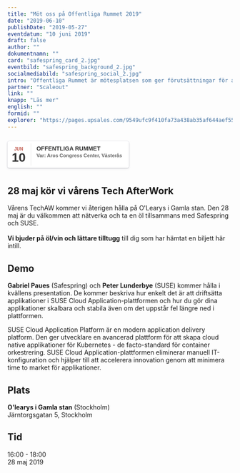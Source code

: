 ```yaml
---
title: "Möt oss på Offentliga Rummet 2019"
date: "2019-06-10"
publishDate: "2019-05-27"
eventdatum: "10 juni 2019"
draft: false
author: ""
dokumentnamn: ""
card: "safespring_card_2.jpg"
eventbild: "safespring_background_2.jpg"
socialmediabild: "safespring_social_2.jpg"
intro: "Offentliga Rummet är mötesplatsen som ger förutsättningar för att vi tillsammans kan skapa en smartare välfärd."
partner: "Scaleout"
link: ""
knapp: "Läs mer"
english: ""
formid: ""
explorer: "https://pages.upsales.com/9549ufc9f410fa73a438ab35af644aef55453?utm_source=safespring&utm_medium=redirect&utm_campaign=techaw"
---
```

<style>
.safespring-event .desc .des,.safespring-event .desc .hed{font-family:Hind,sans-serif;overflow:hidden}.safespring-event{display:inline-block;position:relative;cursor:default;background:#fff;font-family:Hind,sans-serif;font-weight:600;color:#323232!important;font-size:15px;line-height:100%;-webkit-box-shadow:0 0 0 .5px rgba(50,50,93,.17),0 2px 5px 0 rgba(50,50,93,.1),0 1px 1.5px 0 rgba(0,0,0,.07),0 1px 2px 0 rgba(0,0,0,.08),0 0 0 0 transparent!important;-moz-box-shadow:0 0 0 .5px rgba(50,50,93,.17),0 2px 5px 0 rgba(50,50,93,.1),0 1px 1.5px 0 rgba(0,0,0,.07),0 1px 2px 0 rgba(0,0,0,.08),0 0 0 0 transparent!important;box-shadow:0 0 0 .5px rgba(50,50,93,.17),0 2px 5px 0 rgba(50,50,93,.1),0 1px 1.5px 0 rgba(0,0,0,.07),0 1px 2px 0 rgba(0,0,0,.08),0 0 0 0 transparent!important;-webkit-border-radius:4px;border-radius:4px}.safespring-event .date{width:50px;height:60px;float:left;position:relative}.safespring-event .date .bdr1,.safespring-event .date .bdr2{width:1px;height:50px;position:absolute;z-index:100;top:5px}.safespring-event .date .mon{display:block;text-align:center;padding:12px 0 0;font-size:10px;color:#bf5549;font-weight:700;line-height:110%;text-transform:uppercase}.safespring-event .date .day{display:block;text-align:center;padding:0 0 8px;font-size:28px;font-weight:700;color:#333;line-height:100%}.safespring-event .date .bdr1{background:#eaeaea;right:-3px}.safespring-event .date .bdr2{background:#fff;right:-4px}.safespring-event .desc{height:60px;float:left;position:relative;padding:0 15px 0 0}.safespring-event .desc p{margin:0;display:block;text-align:left;padding:10px 0 0 15px;font-size:11px;color:#666;line-height:130%}.safespring-event .desc .hed{height:15px;display:block;margin-bottom:0;font-size:13px;line-height:110%;color:#333;text-transform:uppercase}.safespring-event .desc .des{height:28px;display:block}.safespring-event-selected{background-color:#f4f4f4}.addeventatc .alarm_reminder,.addeventatc .all_day_event,.addeventatc .attendees,.addeventatc .calname,.addeventatc .date_format,.addeventatc .recurring,.addeventatc .status,.addeventatc .uid,.safespring-event .client,.safespring-event .description,.safespring-event .end,.safespring-event .facebook_event,.safespring-event .location,.safespring-event .method,.safespring-event .organizer,.safespring-event .organizer_email,.safespring-event .start,.safespring-event .timezone,.safespring-event .title,.safespring-event .transp{display:none!important}
</style>

<div style="clear:both;padding:10px 0px 10px 0px;">
	<div class="safespring-event" data-styling="none">
		<div class="date">
			<span class="mon">JUN</span>
			<span class="day">10</span>
			<div class="bdr1"></div>
			<div class="bdr2"></div>
		</div>
		<div class="desc">
			<p>
				<strong class="hed">Offentliga rummet</strong>
				<span class="des">Var: Aros Congress Center, Västerås</span>
			</p>
		</div>
	</div>
	</div>

## 28 maj kör vi vårens Tech AfterWork
Vårens TechAW kommer vi återigen hålla på O'Learys i Gamla stan. Den 28 maj är du välkommen att nätverka och ta en öl tillsammans med Safespring och SUSE. <br><br>
**Vi bjuder på öl/vin och lättare tilltugg** till dig som har hämtat en biljett här intill.

## Demo
**Gabriel Paues** (Safespring) och **Peter Lunderbye** (SUSE) kommer hålla i kvällens presentation. De kommer beskriva hur enkelt det är att driftsätta applikationer i SUSE Cloud Application-plattformen och hur du gör dina applikationer skalbara och stabila även om det uppstår fel längre ned i plattformen.

SUSE Cloud Application Platform är en modern application delivery platform. Den ger utvecklare en avancerad plattform för att skapa cloud native applikationer för Kubernetes - de facto-standard för container orkestrering. SUSE Cloud Application-plattformen eliminerar manuell IT-konfiguration och hjälper till att accelerera innovation genom att minimera time to market för applikationer.

## Plats
**O'learys i Gamla stan** (Stockholm)<br>
Järntorgsgatan 5, Stockholm

## Tid
16:00 - 18:00<br>
28 maj 2019
